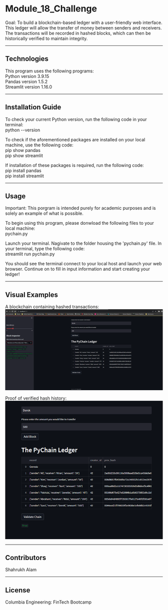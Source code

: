 # Module_18_Challenge
Goal: To build a blockchain-based ledger with a user-friendly web interface. This ledger will allow the transfer of money between senders and receivers. The transactions will be recorded in hashed blocks, which can then be historically verified to maintain integrity. 

---

## Technologies 

This program uses the following programs:   
Python version 3.9.15   
Pandas version 1.5.2   
Streamlit version 1.16.0   

---

## Installation Guide

To check your current Python version, run the following code in your terminal:  
python --version  

To check if the aforementioned packages are installed on your local machine, use the following code:   
pip show pandas   
pip show streamlit  

If installation of these packages is required, run the following code:  
pip install pandas   
pip install streamlit  

---

## Usage

Important: This porgram is intended purely for academic purposes and is solely an example of what is possible.   

To begin using this program, please donwload the following files to your local machine:  
pychain.py  

Launch your terminal. Nagivate to the folder housing the 'pychain.py' file. In your terminal, type the following code:  
streamlit run pychain.py   

You should see the terminal connect to your local host and launch your web browser. Continue on to fill in input information and start creating your ledger!  


---

## Visual Examples

A blockchain containing hashed transactions: 
<img src="Resources/Blockchain.png">

Proof of verified hash history:
<img src="Resources/Blockchain_Validation.png">

---

## Contributors

Shahrukh Alam

---

## License

Columbia Engineering: FinTech Bootcamp
